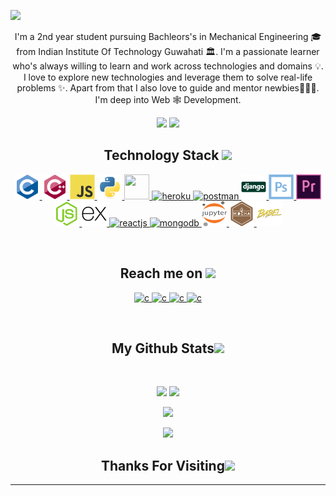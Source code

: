 <p align="center">
 
</p align="center">
<img src="https://raw.githubusercontent.com/ArpitSureka/ArpitSureka/master/images/3(1).png" />

<p align="center">
  I'm a 2nd year student pursuing Bachleors's in Mechanical Engineering 🎓 from Indian Institute Of Technology Guwahati 🏛. I'm a passionate learner who's always willing to learn and work across technologies and domains 💡. I love to explore new technologies and leverage them to solve real-life problems ✨. Apart from that I also love to guide and mentor newbies👨🏻‍💻. I'm deep into Web 🕸️ Development.
</p> 
<p align="center">
 
 <!-- <img src="https://badges.pufler.dev/visits/ArpitSureka/ArpitSureka"/>  -->
 <!-- <img src="https://badges.pufler.dev/years/ArpitSureka"/> -->
 <img src="https://badges.pufler.dev/repos/ArpitSureka"/>
 <img src="https://badges.pufler.dev/commits/monthly/ArpitSureka" />

</p>


<h2 align="center"> Technology Stack <img src = "https://media2.giphy.com/media/QssGEmpkyEOhBCb7e1/giphy.gif?cid=ecf05e47a0n3gi1bfqntqmob8g9aid1oyj2wr3ds3mg700bl&rid=giphy.gif" width = 25px> </h2>

<p align="center">
<a href="https://www.cprogramming.com/" target="_blank"> <img src="https://raw.githubusercontent.com/devicons/devicon/master/icons/c/c-original.svg" alt="c" width="40" height="40"/> </a>
<a href="https://www.w3schools.com/cpp/" target="_blank"> <img src="https://raw.githubusercontent.com/devicons/devicon/master/icons/cplusplus/cplusplus-original.svg" alt="cplusplus" width="40" height="40"/> </a> 
<a href="https://developer.mozilla.org/en-US/docs/Web/JavaScript" target="_blank"> <img src="https://raw.githubusercontent.com/devicons/devicon/master/icons/javascript/javascript-original.svg" alt="javascript" width="40" height="40"/> </a> 
<a href="https://www.python.org" target="_blank"> <img src="https://raw.githubusercontent.com/devicons/devicon/master/icons/python/python-original.svg" alt="python" width="40" height="40"/> </a> 
<a href="https://opencv.org/" target="_blank"> <img src="https://www.vectorlogo.zone/logos/opencv/opencv-icon.svg" width="40" height="40"/> </a>  
<a href="https://heroku.com" target="_blank"> <img src="https://www.vectorlogo.zone/logos/heroku/heroku-icon.svg" alt="heroku" width="40" height="40"/> </a> 
<a href="https://postman.com" target="_blank"> <img src="https://www.vectorlogo.zone/logos/getpostman/getpostman-icon.svg" alt="postman" width="40" height="40"/> </a>  
<a href="#" target="_blank"> <img src="https://raw.githubusercontent.com/devicons/devicon/master/icons/django/django-original.svg" alt="django" width="40" height="40"/> </a> 
<a href="https://www.photoshop.com/en" target="_blank"> <img src="https://raw.githubusercontent.com/devicons/devicon/master/icons/photoshop/photoshop-line.svg" alt="photoshop" width="40" height="40"/> </a>
<a href="https://www.adobe.com/products/premiere.html" target="_blank"> <img src="https://raw.githubusercontent.com/devicons/devicon/master/icons/premierepro/premierepro-original.svg" alt="premierepro" width="40" height="40"/> </a> 
<a href="https://nodejs.org/en/docs/" target="_blank"> <img src="https://raw.githubusercontent.com/devicons/devicon/master/icons/nodejs/nodejs-original.svg" alt="docker" width="40" height="40"/> </a> 
<a href="https://expressjs.com/" target="_blank"> <img src="https://raw.githubusercontent.com/devicons/devicon/master/icons/express/express-original.svg" alt="docker" width="40" height="40"/> </a> 
<a href="https://reactjs.org"> <img src="https://cdn.jsdelivr.net/gh/devicons/devicon/icons/react/react-original.svg" alt="reactjs" width="40" height="40"/> </a>
<a href="https://mongodb.com/"> <img src="https://cdn.jsdelivr.net/gh/devicons/devicon/icons/mongodb/mongodb-original-wordmark.svg" alt="mongodb" width="40" height="40"/> </a>
<a href="#"> <img src='https://raw.githubusercontent.com/C-Omkar/C-Omkar/main/jupyter-seeklogo.com.svg' alt="jupyter" width="40" height="40"/> </a>
<a href="#"> <img src='https://raw.githubusercontent.com/devicons/devicon/master/icons/mocha/mocha-plain.svg' alt="mocha" width="40" height="40"/> </a>
<a href="#"> <img src='https://raw.githubusercontent.com/devicons/devicon/master/icons/babel/babel-original.svg' alt="babel" width="40" height="40"/> </a>
<!-- <a href="#"> <img src='https://www.vectorlogo.zone/logos/firebase/firebase-icon.svg' alt="firebase" width="40" height="40"/> </a> -->
<!-- <a href="#"> <img src='https://rahttps://www.vectorlogo.zone/logos/amazon_aws/amazon_aws-icon.svgw.githubusercontent.com/devicons/devicon/master/icons/babel/babel-original.svg' alt="aws" width="40" height="40"/> </a> -->
</p>

<br>

<h2 align="center">Reach me on <img src="https://media0.giphy.com/media/jqNPzdTTxQfOgOqpO4/source.gif" width="50"></h2>

<p align="center"> 
<a href="https://www.linkedin.com/in/arpitsureka/" target="_blank"> <img src="https://www.vectorlogo.zone/logos/linkedin/linkedin-tile.svg" alt="c" width="40" height="40"/> </a>
<a href="https://www.instagram.com/arpit_sureka_/" target="_blank"> <img src="https://www.vectorlogo.zone/logos/instagram/instagram-icon.svg" alt="c" width="40" height="40"/> </a>
<a href="mailto:surekaarpit@gmail.com" target="_blank"> <img src="https://www.vectorlogo.zone/logos/gmail/gmail-icon.svg" alt="c" width="45" height="45"/> </a>
<a href="mailto:a.sureka@iitg.ac.in" target="_blank"> <img src="https://img.icons8.com/color/48/000000/ms-outlook.png" alt="c" width="50" height="50"/> </a>
</p>

<br>
<!-- <h2 align="center">
  My Contribution Graph <img src="https://media.giphy.com/media/xUA7aZeLE2e0P7Znz2/giphy.gif" width="50">
</h2>
<p align="center">
  <img src="https://github.com/ArpitSureka/ArpitSureka/raw/output/github-contribution-grid-snake.svg" alt="snake"></center>
</p> -->

<h2 align="center">
  My Github Stats<img src="https://media.giphy.com/media/VgCDAzcKvsR6OM0uWg/giphy.gif" width="50">
</h2>
 
<br>

<p align = "center">
  <img  src = "https://github-readme-stats.vercel.app/api?username=ArpitSureka&show_icons=true&theme=radical&line_height=27">
  <img src = "https://github-readme-stats.vercel.app/api/top-langs/?username=ArpitSureka&hide=html,css,java,shaderlab,kotlin,hlsl&theme=radical">
</p>

<p align = "center">
 <img  src="https://github-readme-streak-stats.herokuapp.com/?user=ArpitSureka&show_icons=true&locale=en&layout=compact&theme=radical&line_height=0" />
</p> 

<p align = "center">
 <img src="https://activity-graph.herokuapp.com/graph?username=ArpitSureka&theme=redical">
</p> 

<h2 align="center">Thanks For Visiting<img src="https://github.com/ritik307/ritik307/blob/main/images/laptop.gif" width="50"></h2>
<hr>
